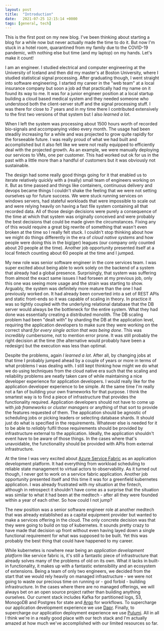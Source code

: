```yaml
---
layout: post
title:  "Introduction"
date:   2021-07-25 12:15:14 +0000
tags: [general, tech]
---
```

This is the first post on my new blog. I've been thinking about starting a blog for a while now but never actually made the time to do it. But now I'm stuck in a hotel room, quarantined from my family due to the COVID-19 pandemic, with nothing else but time (and my laptop) on my hands. Let's make it count!

I am an engineer. I studied electrical and computer engineering at the University of Iceland and then did my master's at Boston University, where I studied statistical signal processing. After graduating though, I went straight into software engineering. I started my career in the "web team" at a local insurance company but soon a job ad that practically had my name on it found its way to me. It was for a junior engineer position at a local startup building a cloud based medical system and they needed someone who understood both the client-server stuff and the signal processing stuff. I was there for close to 7 years and in my time there I contributed extensively to the first two versions of that system but I also _learned a lot_. 

When I left the system was processing about 1500 hours worth of recorded bio-signals and accompanying video every month. The usage had been steadily increasing for a while and was projected to grow quite rapidly for the forseeable future. I was really proud of what we had built and accomplished but it also felt like we were not really equipped to efficiently deal with the projected growth. As an example, we were manually deploying our services to VMs, one per customer. This had worked out ok for us in the past with a little more than a handful of customers but it was obviously not sustainable. 

The design had some really good things going for it that enabled us to iterate relatively quickly with a (really) small team of engineers working on it. But as time passed and things like containers, continuous delivery and devops became things I couldn't shake the feeling that we were not setting ourselves up for future success. We were stuck running services on windows servers, had stateful workloads that were impossible to scale out and were relying heavily on having a fast file system containing all that recorded data. All of those design decisions were purely a consequence of the time at which that system was originally conceived and were probably the best decisions that could be made given the circumstances. Fixing any of this would require a great big rewrite of something that wasn't even broken at the time so I really felt stuck. I couldn't stop thinking about how we might do things differently in the era of _cloud native systems_ and how people were doing this in the big(ger) leagues (our company only counted about 20 people at the time). Another job opportunity presented itself at a local fintech counting about 60 people at the time and I jumped.

My new role was senior software engineer in the core services team. I was super excited about being able to work solely on the backend of a system that already had a global presence. Surprisingly, that system was suffering from almost the exact same issues I had forseen at my previous job, only this one was seeing more usage and the strain was starting to show. Arguably, the system was definitely more mature than the one I had previously worked on. It had already been converted into a set of REST APIs and static front-ends so it was capable of scaling in theory. In practice it was so tightly coupled with the underlying relational database that the DB server would always be the bottleneck for the entire system. What they had done was essentially creating a distributed monolith. The DB scaling problem had been "dealt with" by sharding the DB at the application level, requiring the application developers to make sure they were working on the correct shard _for every single action that was being done_. This was incredibly cumbersome, not to mention error prone. It was still probably the right decision at the time (the alternative would probably have been a redesign) but the execution was less than optimal.

Despite the problems, again _I learned a lot_. After all, by changing jobs at that time I probably jumped ahead by a couple of years or more in terms of what problems I was dealing with. I still kept thinking how might we do what we do using techniques from the cloud native era such that the scaling and reliability problems are neatly taken care of while maintaining a nice developer experience for application developers. I would really like for the application developer experience to be simple. At the same time I'm really not a fan of building your own frameworks for that purpose. I think the smartest way is to find a piece of infrastructure that provides the functionality required. Application developers should not have to come up with _job frameworks_ or _cluster managers_ or anything of that sort to provide the features requested of them. The application should be agnostic of scheduling jobs or picking leaders or selecting database shards. It should just do what is specified in the requirements. Whatever else is needed for it to be able to _reliably_ fulfil those requirements should be provided by infrastructure external to the application. Ideally, the application shouldn't event have to be aware of those things. In the cases where that's unavoidable, the functionality should be provided with APIs from external infrastructure. 

At the time I was very excited about [Azure Service Fabric](https://azure.microsoft.com/en-us/services/service-fabric/) as an application development platform. It had everything from workload scheduling to reliable state management to virtual actors to observability. As it turned out though, I never got to work on a service fabric application. Another job opportunity presented itself and this time it was for a greenfield kubernetes application. I was already frustrated with my situation at the fintech, although in retrospect it shouldn't have come as a surprise that the situation was similar to what it had been at the medtech - after all they were founded within a year of each other. So how could I not jump?

The new position was a senior software engineer role at another medtech that was already established as a capital equipment provider but wanted to make a services offering in the cloud. The only concrete decision was that they were going to build on top of kubernetes. It sounds pretty crazy to have made that decision up front without even having layed down a single functional requirement for what was supposed to be built. Yet this was probably the best thing that could have happened to my career.

While kubernetes is nowhere near being an _application development platform_ like service fabric is, it's still a fantastic piece of infrastructure that already solves many of the problems of old on its own. What it lacks in built-in functionality, it makes up with a fantastic extensibility and an ecosystem of extensions. Being a team of only two engineers, we decided from the start that we would rely heavily on managed infrastructure - we were not going to waste our precious time on running or - god forbid - building infrastructure. In the cases where there are no managed offerings, we will always bet on an open source project rather than building anything ourselves. Our current stack includes Kafka for partitioned logs, S3, MonogoDB and Postgres for state and [Argo](https://argoproj.github.io/argo-workflows/) for workflows. To supercharge our application development experience we use [Dapr](https://dapr.io). Finally, to supercharge our application deployment experience we use [Pulumi](https://pulumi.com). All in all I think we're in a really good place with our tech stack and I'm actually amazed at how much we've accomplished with our limited resources so far.